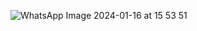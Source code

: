 ![WhatsApp Image 2024-01-16 at 15 53 51](https://github.com/felisharizky/tugasOOP_PHP/assets/118708362/8beb9275-9d73-4847-9c9b-0f3f2f98a62e)
